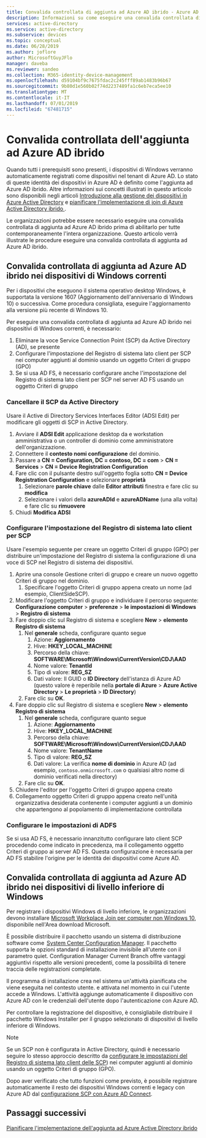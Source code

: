 ```yaml
---
title: Convalida controllata di aggiunta ad Azure AD ibrido - Azure AD
description: Informazioni su come eseguire una convalida controllata di aggiunta ad Azure AD ibrido prima di abilitarlo in un'unica dell'intera organizzazione
services: active-directory
ms.service: active-directory
ms.subservice: devices
ms.topic: conceptual
ms.date: 06/28/2019
ms.author: joflore
author: MicrosoftGuyJFlo
manager: daveba
ms.reviewer: sandeo
ms.collection: M365-identity-device-management
ms.openlocfilehash: d59104bf9c7675fdac2c245fff89ab1483b96b67
ms.sourcegitcommit: 9b80d1e560b02f74d2237489fa1c6eb7eca5ee10
ms.translationtype: MT
ms.contentlocale: it-IT
ms.lasthandoff: 07/01/2019
ms.locfileid: "67481715"
---
```

# <a name="controlled-validation-of-hybrid-azure-ad-join"></a>Convalida controllata dell'aggiunta ad Azure AD ibrido

Quando tutti i prerequisiti sono presenti, i dispositivi di Windows verranno automaticamente registrati come dispositivi nel tenant di Azure AD. Lo stato di queste identità dei dispositivi in Azure AD è definito come l'aggiunta ad Azure AD ibrido. Altre informazioni sui concetti illustrati in questo articolo sono disponibili negli articoli [Introduzione alla gestione dei dispositivi in Azure Active Directory](overview.md) e [pianificare l'implementazione di join di Azure Active Directory ibrido ](hybrid-azuread-join-plan.md).

Le organizzazioni potrebbe essere necessario eseguire una convalida controllata di aggiunta ad Azure AD ibrido prima di abilitarlo per tutte contemporaneamente l'intera organizzazione. Questo articolo verrà illustrate le procedure eseguire una convalida controllata di aggiunta ad Azure AD ibrido.

## <a name="controlled-validation-of-hybrid-azure-ad-join-on-windows-current-devices"></a>Convalida controllata di aggiunta ad Azure AD ibrido nei dispositivi di Windows correnti

Per i dispositivi che eseguono il sistema operativo desktop Windows, è supportata la versione 1607 (Aggiornamento dell'anniversario di Windows 10) o successiva. Come procedura consigliata, eseguire l'aggiornamento alla versione più recente di Windows 10.

Per eseguire una convalida controllata di aggiunta ad Azure AD ibrido nei dispositivi di Windows correnti, è necessario:

1. Eliminare la voce Service Connection Point (SCP) da Active Directory (AD), se presente
1. Configurare l'impostazione del Registro di sistema lato client per SCP nei computer aggiunti al dominio usando un oggetto Criteri di gruppo (GPO)
1. Se si usa AD FS, è necessario configurare anche l'impostazione del Registro di sistema lato client per SCP nel server AD FS usando un oggetto Criteri di gruppo  



### <a name="clear-the-scp-from-ad"></a>Cancellare il SCP da Active Directory

Usare il Active di Directory Services Interfaces Editor (ADSI Edit) per modificare gli oggetti di SCP in Active Directory.

1. Avviare il **ADSI Edit** applicazione desktop da e workstation amministrativa o un controller di dominio come amministratore dell'organizzazione.
1. Connettere il **contesto nomi configurazione** del dominio.
1. Passare a **CN = Configuration, DC = contoso, DC = com** > **CN = Services** > **CN = Device Registration Configuration**
1. Fare clic con il pulsante destro sull'oggetto foglia sotto **CN = Device Registration Configuration** e selezionare **proprietà**
   1. Selezionare **parole chiave** dalle **Editor attributi** finestra e fare clic su **modifica**
   1. Selezionare i valori della **azureADId** e **azureADName** (una alla volta) e fare clic su **rimuovere**
1. Chiudi **Modifica ADSI**


### <a name="configure-client-side-registry-setting-for-scp"></a>Configurare l'impostazione del Registro di sistema lato client per SCP

Usare l'esempio seguente per creare un oggetto Criteri di gruppo (GPO) per distribuire un'impostazione del Registro di sistema la configurazione di una voce di SCP nel Registro di sistema dei dispositivi.

1. Aprire una console Gestione criteri di gruppo e creare un nuovo oggetto Criteri di gruppo nel dominio.
   1. Specificare l'oggetto Criteri di gruppo appena creato un nome (ad esempio, ClientSideSCP).
1. Modificare l'oggetto Criteri di gruppo e individuare il percorso seguente: **Configurazione computer** > **preferenze** > **le impostazioni di Windows** > **Registro di sistema**
1. Fare doppio clic sul Registro di sistema e scegliere **New** > **elemento Registro di sistema**
   1. Nel **generale** scheda, configurare quanto segue
      1. Azione: **Aggiornamento**
      1. Hive: **HKEY_LOCAL_MACHINE**
      1. Percorso della chiave: **SOFTWARE\Microsoft\Windows\CurrentVersion\CDJ\AAD**
      1. Nome valore: **TenantId**
      1. Tipo di valore: **REG_SZ**
      1. Dati valore: Il GUID o **ID Directory** dell'istanza di Azure AD (questo valore è reperibile nella **portale di Azure** > **Azure Active Directory**  >   **Le proprietà** > **ID Directory**)
   1. Fare clic su **OK**.
1. Fare doppio clic sul Registro di sistema e scegliere **New** > **elemento Registro di sistema**
   1. Nel **generale** scheda, configurare quanto segue
      1. Azione: **Aggiornamento**
      1. Hive: **HKEY_LOCAL_MACHINE**
      1. Percorso della chiave: **SOFTWARE\Microsoft\Windows\CurrentVersion\CDJ\AAD**
      1. Nome valore: **TenantName**
      1. Tipo di valore: **REG_SZ**
      1. Dati valore: La verifica **nome di dominio** in Azure AD (ad esempio, `contoso.onmicrosoft.com` o qualsiasi altro nome di dominio verificati nella directory)
   1. Fare clic su **OK**.
1. Chiudere l'editor per l'oggetto Criteri di gruppo appena creato
1. Collegamento oggetto Criteri di gruppo appena creato nell'unità organizzativa desiderata contenente i computer aggiunti a un dominio che appartengono al popolamento di implementazione controllata

### <a name="configure-ad-fs-settings"></a>Configurare le impostazioni di ADFS

Se si usa AD FS, è necessario innanzitutto configurare lato client SCP procedendo come indicato in precedenza, ma il collegamento oggetto Criteri di gruppo ai server AD FS. Questa configurazione è necessaria per AD FS stabilire l'origine per le identità dei dispositivi come Azure AD.

## <a name="controlled-validation-of-hybrid-azure-ad-join-on-windows-down-level-devices"></a>Convalida controllata di aggiunta ad Azure AD ibrido nei dispositivi di livello inferiore di Windows

Per registrare i dispositivi Windows di livello inferiore, le organizzazioni devono installare [Microsoft Workplace Join per computer non Windows 10](https://www.microsoft.com/download/details.aspx?id=53554), disponibile nell'Area download Microsoft.

È possibile distribuire il pacchetto usando un sistema di distribuzione software come  [System Center Configuration Manager](https://www.microsoft.com/cloud-platform/system-center-configuration-manager). Il pacchetto supporta le opzioni standard di installazione invisibile all'utente con il parametro quiet. Configuration Manager Current Branch offre vantaggi aggiuntivi rispetto alle versioni precedenti, come la possibilità di tenere traccia delle registrazioni completate.

Il programma di installazione crea nel sistema un'attività pianificata che viene eseguita nel contesto utente. e attivata nel momento in cui l'utente accede a Windows. L'attività aggiunge automaticamente il dispositivo con Azure AD con le credenziali dell'utente dopo l'autenticazione con Azure AD.

Per controllare la registrazione del dispositivo, è consigliabile distribuire il pacchetto Windows Installer per il gruppo selezionato di dispositivi di livello inferiore di Windows.

> [!NOTE]
> Se un SCP non è configurata in Active Directory, quindi è necessario seguire lo stesso approccio descritto da [configurare le impostazioni del Registro di sistema lato client delle SCP](#configure-client-side-registry-setting-for-scp)) nei computer aggiunti al dominio usando un oggetto Criteri di gruppo (GPO).


Dopo aver verificato che tutto funzioni come previsto, è possibile registrare automaticamente il resto dei dispositivi Windows correnti e legacy con Azure AD dal [configurazione SCP con Azure AD Connect](hybrid-azuread-join-managed-domains.md#configure-hybrid-azure-ad-join).

## <a name="next-steps"></a>Passaggi successivi

[Pianificare l'implementazione dell'aggiunta ad Azure Active Directory ibrido](hybrid-azuread-join-plan.md)
